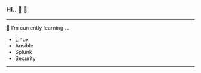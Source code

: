 ### Hi.. 👋 👯

<hr>

🌱 I’m currently learning ...
-  Linux
-  Ansible
-  Splunk
-  Security
<center>
<hr>
<!--
**krimsoda/krimsoda** is a ✨ _special_ ✨ repository because its `README.md` (this file) appears on your GitHub profile.

### Hi there 👋 👯

Here are some ideas to get you started:

- 🔭 I’m currently working on ...
- 🌱 I’m currently learning ...
- 👯 I’m looking to collaborate on ...
- 🤔 I’m looking for help with ...
- 💬 Ask me about ...
- 📫 How to reach me: ...
- 😄 Pronouns: ...
- ⚡ Fun fact: ...
-->
